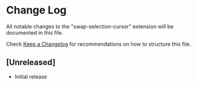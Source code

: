 # Change Log

All notable changes to the "swap-selection-cursor" extension will be documented in this file.

Check [Keep a Changelog](http://keepachangelog.com/) for recommendations on how to structure this file.

## [Unreleased]

- Initial release